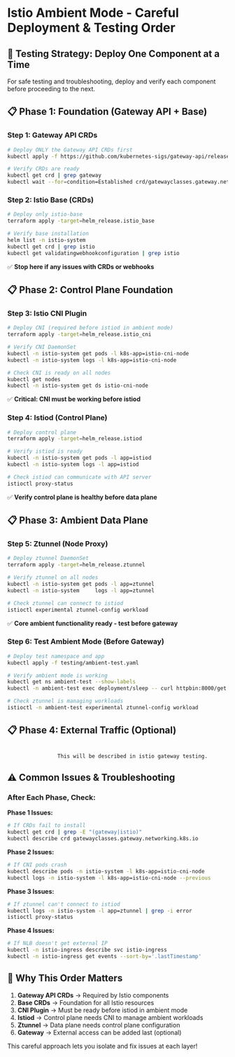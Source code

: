 # Istio Ambient Mode - Careful Deployment & Testing Order

## 🎯 Testing Strategy: Deploy One Component at a Time

For safe testing and troubleshooting, deploy and verify each component before proceeding to the next.

## 📋 Phase 1: Foundation (Gateway API + Base)

### Step 1: Gateway API CRDs

```bash
# Deploy ONLY the Gateway API CRDs first
kubectl apply -f https://github.com/kubernetes-sigs/gateway-api/releases/download/v1.3.0/standard-install.yaml

# Verify CRDs are ready
kubectl get crd | grep gateway
kubectl wait --for=condition=Established crd/gatewayclasses.gateway.networking.k8s.io --timeout=60s
```

### Step 2: Istio Base (CRDs)

```bash
# Deploy only istio-base
terraform apply -target=helm_release.istio_base

# Verify base installation
helm list -n istio-system
kubectl get crd | grep istio
kubectl get validatingwebhookconfiguration | grep istio
```

✅ **Stop here if any issues with CRDs or webhooks**

## 📋 Phase 2: Control Plane Foundation

### Step 3: Istio CNI Plugin

```bash
# Deploy CNI (required before istiod in ambient mode)
terraform apply -target=helm_release.istio_cni

# Verify CNI DaemonSet
kubectl -n istio-system get pods -l k8s-app=istio-cni-node
kubectl -n istio-system logs -l k8s-app=istio-cni-node

# Check CNI is ready on all nodes
kubectl get nodes
kubectl -n istio-system get ds istio-cni-node
```

✅ **Critical: CNI must be working before istiod**

### Step 4: Istiod (Control Plane)

```bash
# Deploy control plane
terraform apply -target=helm_release.istiod

# Verify istiod is ready
kubectl -n istio-system get pods -l app=istiod
kubectl -n istio-system logs -l app=istiod

# Check istiod can communicate with API server
istioctl proxy-status
```

✅ **Verify control plane is healthy before data plane**

## 📋 Phase 3: Ambient Data Plane

### Step 5: Ztunnel (Node Proxy)

```bash
# Deploy ztunnel DaemonSet
terraform apply -target=helm_release.ztunnel

# Verify ztunnel on all nodes
kubectl -n istio-system get pods -l app=ztunnel
kubectl -n istio-system     logs -l app=ztunnel

# Check ztunnel can connect to istiod
istioctl experimental ztunnel-config workload
```

✅ **Core ambient functionality ready - test before gateway**

### Step 6: Test Ambient Mode (Before Gateway)

```bash
# Deploy test namespace and app
kubectl apply -f testing/ambient-test.yaml

# Verify ambient mode is working
kubectl get ns ambient-test --show-labels
kubectl -n ambient-test exec deployment/sleep -- curl httpbin:8000/get

# Check ztunnel is managing workloads
istioctl -n ambient-test experimental ztunnel-config workload
```

## 📋 Phase 4: External Traffic (Optional)

```text

                This will be described in istio gateway testing.

```

## ⚠️ Common Issues & Troubleshooting

### After Each Phase, Check:

**Phase 1 Issues:**

```bash
# If CRDs fail to install
kubectl get crd | grep -E "(gateway|istio)"
kubectl describe crd gatewayclasses.gateway.networking.k8s.io
```

**Phase 2 Issues:**

```bash
# If CNI pods crash
kubectl describe pods -n istio-system -l k8s-app=istio-cni-node
kubectl logs -n istio-system -l k8s-app=istio-cni-node --previous
```

**Phase 3 Issues:**

```bash
# If ztunnel can't connect to istiod
kubectl logs -n istio-system -l app=ztunnel | grep -i error
istioctl proxy-status
```

**Phase 4 Issues:**

```bash
# If NLB doesn't get external IP
kubectl -n istio-ingress describe svc istio-ingress
kubectl -n istio-ingress get events --sort-by='.lastTimestamp'
```

## 🎯 Why This Order Matters

1. **Gateway API CRDs** → Required by Istio components
2. **Base CRDs** → Foundation for all Istio resources
3. **CNI Plugin** → Must be ready before istiod in ambient mode
4. **Istiod** → Control plane needs CNI to manage ambient workloads
5. **Ztunnel** → Data plane needs control plane configuration
6. **Gateway** → External access can be added last (optional)

This careful approach lets you isolate and fix issues at each layer!